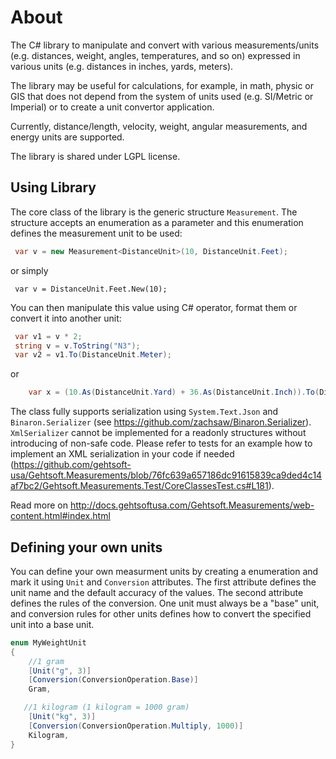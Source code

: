# About

The C# library to manipulate and convert with various measurements/units (e.g. distances, weight, angles, temperatures, and so on)
expressed in various units (e.g. distances in inches, yards, meters).

The library may be useful for calculations, for example, in math,
physic or GIS that does not depend from the system of units used (e.g. SI/Metric or Imperial)
or to create a unit convertor application.

Currently, distance/length, velocity, weight, angular measurements, and
energy units are supported.

The library is shared under LGPL license.

## Using Library

The core class of the library is the generic structure `Measurement`.
The structure accepts an enumeration as a parameter and this enumeration
defines the measurement unit to be used:

```csharp
 var v = new Measurement<DistanceUnit>(10, DistanceUnit.Feet);
```

or simply
```
 var v = DistanceUnit.Feet.New(10);
```

You can then manipulate this value using C# operator, format them or
convert it into another unit:

```csharp
 var v1 = v * 2;
 string v = v.ToString("N3");
 var v2 = v1.To(DistanceUnit.Meter);
```

or

```csharp
    var x = (10.As(DistanceUnit.Yard) + 36.As(DistanceUnit.Inch)).To(DistanceUnit.Meter);
```

The class fully supports serialization using `System.Text.Json`
and `Binaron.Serializer` (see https://github.com/zachsaw/Binaron.Serializer).
`XmlSerializer` cannot be implemented for a readonly structures without
introducing of non-safe code. Please refer to tests for an example
how to implement an XML serialization in your code if needed
(https://github.com/gehtsoft-usa/Gehtsoft.Measurements/blob/76fc639a657186dc91615839ca9ded4c14af7bc2/Gehtsoft.Measurements.Test/CoreClassesTest.cs#L181).

Read more on http://docs.gehtsoftusa.com/Gehtsoft.Measurements/web-content.html#index.html

## Defining your own units

You can define your own measurment units by
creating a enumeration and mark it using `Unit` and `Conversion`
attributes. The first attribute defines the unit name and the
default accuracy of the values. The second attribute defines the
rules of the conversion. One unit must always be a "base" unit, and
conversion rules for other units defines how to convert the
specified unit into a base unit.

```csharp
enum MyWeightUnit
{
    //1 gram
    [Unit("g", 3)]
    [Conversion(ConversionOperation.Base)]
    Gram,

   //1 kilogram (1 kilogram = 1000 gram)
    [Unit("kg", 3)]
    [Conversion(ConversionOperation.Multiply, 1000)]
    Kilogram,
}
```
